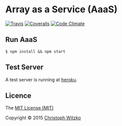 # Array as a Service (AaaS)
[![Travis](https://img.shields.io/travis/christophwitzko/array-as-a-service.svg?style=flat)](https://travis-ci.org/christophwitzko/array-as-a-service) [![Coveralls](https://img.shields.io/coveralls/christophwitzko/array-as-a-service.svg?style=flat)](https://coveralls.io/r/christophwitzko/array-as-a-service) [![Code Climate](https://img.shields.io/codeclimate/github/christophwitzko/array-as-a-service.svg?style=flat)](https://codeclimate.com/github/christophwitzko/array-as-a-service)

## Run AaaS

    $ npm install && npm start

## Test Server

A test server is running at [heroku](https://aaas-test.herokuapp.com/).

## Licence

The [MIT License (MIT)](http://opensource.org/licenses/MIT)

Copyright © 2015 [Christoph Witzko](https://twitter.com/christophwitzko)

